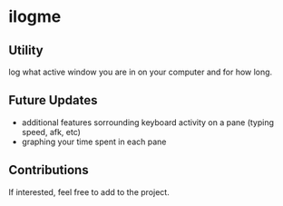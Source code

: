 # ilogme

## Utility

log what active window you are in on your computer and for how long.

## Future Updates

- additional features sorrounding keyboard activity on a pane (typing speed, afk, etc)
- graphing your time spent in each pane

## Contributions

If interested, feel free to add to the project.
